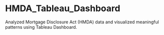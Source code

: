 # HMDA_Tableau_Dashboard
Analyzed Mortgage Disclosure Act (HMDA) data and visualized meaningful patterns using Tableau Dashboard.  
